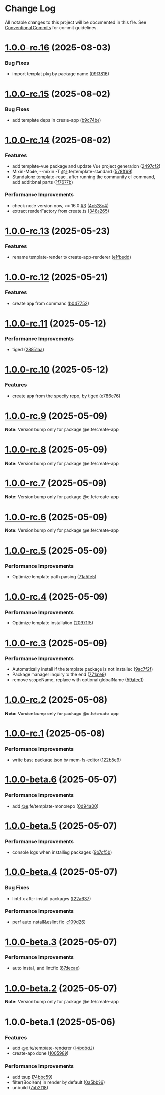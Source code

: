 # Change Log

All notable changes to this project will be documented in this file.
See [Conventional Commits](https://conventionalcommits.org) for commit guidelines.

# [1.0.0-rc.16](https://github.com/eleven-net-cn/create-app/compare/@e.fe/create-app@1.0.0-rc.15...@e.fe/create-app@1.0.0-rc.16) (2025-08-03)


### Bug Fixes

* import templat pkg by package name ([09f3816](https://github.com/eleven-net-cn/create-app/commit/09f3816d01a208ef5569faafe1b0493e0401ab77))





# [1.0.0-rc.15](https://github.com/eleven-net-cn/create-app/compare/@e.fe/create-app@1.0.0-rc.14...@e.fe/create-app@1.0.0-rc.15) (2025-08-02)


### Bug Fixes

* add template deps in create-app ([b9c74be](https://github.com/eleven-net-cn/create-app/commit/b9c74be30bde6aa700cbd5b9676114a0666da0ac))





# [1.0.0-rc.14](https://github.com/eleven-net-cn/create-app/compare/@e.fe/create-app@1.0.0-rc.13...@e.fe/create-app@1.0.0-rc.14) (2025-08-02)


### Features

* add template-vue package and update Vue project generation ([2497cf2](https://github.com/eleven-net-cn/create-app/commit/2497cf2049ec031aee2bee183aa616acb57d4998))
* Mixin-Mode, --mixin -T [@e](https://github.com/e).fe/template-standard ([578ff69](https://github.com/eleven-net-cn/create-app/commit/578ff69bd53e15167758f2d41252a614bd601697))
* Standalone template-react, after running the community cli command, add additional parts ([1f7677b](https://github.com/eleven-net-cn/create-app/commit/1f7677bc4877f04a338ed57bbf833e7d22597250))


### Performance Improvements

* check node version now, >= 16.0 [#3](https://github.com/eleven-net-cn/create-app/issues/3) ([4c528c4](https://github.com/eleven-net-cn/create-app/commit/4c528c487d807b99c35b5fac1f1d06454d0de3c0))
* extract renderFactory from create.ts ([348e265](https://github.com/eleven-net-cn/create-app/commit/348e2651326fee775aa49f5c9b47fff0d75cf03f))





# [1.0.0-rc.13](https://github.com/eleven-net-cn/create-app/compare/@e.fe/create-app@1.0.0-rc.12...@e.fe/create-app@1.0.0-rc.13) (2025-05-23)


### Features

* rename template-render to create-app-renderer ([e1fbedd](https://github.com/eleven-net-cn/create-app/commit/e1fbeddf056431125e2e5c77ad36979a8b4a9a90))





# [1.0.0-rc.12](https://github.com/eleven-net-cn/create-app/compare/@e.fe/create-app@1.0.0-rc.11...@e.fe/create-app@1.0.0-rc.12) (2025-05-21)


### Features

* create app from command ([b047752](https://github.com/eleven-net-cn/create-app/commit/b047752aca0e36f9a4c2bfcbb32e5a5530923271))





# [1.0.0-rc.11](https://github.com/eleven-net-cn/create-app/compare/@e.fe/create-app@1.0.0-rc.10...@e.fe/create-app@1.0.0-rc.11) (2025-05-12)


### Performance Improvements

* tiged <src> ([28851aa](https://github.com/eleven-net-cn/create-app/commit/28851aa2e998d03aefd7d02740a40dd65fe6c09e))





# [1.0.0-rc.10](https://github.com/eleven-net-cn/create-app/compare/@e.fe/create-app@1.0.0-rc.9...@e.fe/create-app@1.0.0-rc.10) (2025-05-12)


### Features

* create app from the specify repo, by tiged ([e786c76](https://github.com/eleven-net-cn/create-app/commit/e786c76c4622c8b6a2065b62eda203a2f3c9f89a))





# [1.0.0-rc.9](https://github.com/eleven-net-cn/create-app/compare/@e.fe/create-app@1.0.0-rc.8...@e.fe/create-app@1.0.0-rc.9) (2025-05-09)

**Note:** Version bump only for package @e.fe/create-app





# [1.0.0-rc.8](https://github.com/eleven-net-cn/create-app/compare/@e.fe/create-app@1.0.0-rc.7...@e.fe/create-app@1.0.0-rc.8) (2025-05-09)

**Note:** Version bump only for package @e.fe/create-app





# [1.0.0-rc.7](https://github.com/eleven-net-cn/create-app/compare/@e.fe/create-app@1.0.0-rc.6...@e.fe/create-app@1.0.0-rc.7) (2025-05-09)

**Note:** Version bump only for package @e.fe/create-app





# [1.0.0-rc.6](https://github.com/eleven-net-cn/create-app/compare/@e.fe/create-app@1.0.0-rc.5...@e.fe/create-app@1.0.0-rc.6) (2025-05-09)

**Note:** Version bump only for package @e.fe/create-app





# [1.0.0-rc.5](https://github.com/eleven-net-cn/create-app/compare/@e.fe/create-app@1.0.0-rc.4...@e.fe/create-app@1.0.0-rc.5) (2025-05-09)


### Performance Improvements

* Optimize template path parsing ([71a5fe5](https://github.com/eleven-net-cn/create-app/commit/71a5fe58db66e27379439800c184a5394a3bebd9))





# [1.0.0-rc.4](https://github.com/eleven-net-cn/create-app/compare/@e.fe/create-app@1.0.0-rc.3...@e.fe/create-app@1.0.0-rc.4) (2025-05-09)


### Performance Improvements

* Optimize template installation ([20971f5](https://github.com/eleven-net-cn/create-app/commit/20971f5aa45b7c8b619ead5b6e35c23e58d56cfa))





# [1.0.0-rc.3](https://github.com/eleven-net-cn/create-app/compare/@e.fe/create-app@1.0.0-rc.2...@e.fe/create-app@1.0.0-rc.3) (2025-05-09)


### Performance Improvements

* Automatically install if the template package is not installed ([9ac7f2f](https://github.com/eleven-net-cn/create-app/commit/9ac7f2fd8e19a5c5df985ed7f8d6315934a47ab0))
* Package manager inquiry to the end ([771afe9](https://github.com/eleven-net-cn/create-app/commit/771afe90526e34aebbbd5f0fcecbdb662c8a7cf5))
* remove scopeName, replace with optional globalName ([59afec1](https://github.com/eleven-net-cn/create-app/commit/59afec150d87c8ad789712dbb94ba4e671f7e31c))





# [1.0.0-rc.2](https://github.com/eleven-net-cn/create-app/compare/@e.fe/create-app@1.0.0-rc.1...@e.fe/create-app@1.0.0-rc.2) (2025-05-08)

**Note:** Version bump only for package @e.fe/create-app





# [1.0.0-rc.1](https://github.com/eleven-net-cn/create-app/compare/@e.fe/create-app@1.0.0-beta.6...@e.fe/create-app@1.0.0-rc.1) (2025-05-08)


### Performance Improvements

* write base package.json by mem-fs-editor ([122b5e9](https://github.com/eleven-net-cn/create-app/commit/122b5e9cce081dc869cfc16784b4e8325bcba294))





# [1.0.0-beta.6](https://github.com/eleven-net-cn/create-app/compare/@e.fe/create-app@1.0.0-beta.5...@e.fe/create-app@1.0.0-beta.6) (2025-05-07)


### Performance Improvements

* add [@e](https://github.com/e).fe/template-monorepo ([0d94a00](https://github.com/eleven-net-cn/create-app/commit/0d94a00936f8f04df7fbf0555ebbc85740b84318))





# [1.0.0-beta.5](https://github.com/eleven-net-cn/create-app/compare/@e.fe/create-app@1.0.0-beta.4...@e.fe/create-app@1.0.0-beta.5) (2025-05-07)


### Performance Improvements

* console logs when installing packages ([9b7cf5b](https://github.com/eleven-net-cn/create-app/commit/9b7cf5b60841e571f795c1eed582338024999f3f))





# [1.0.0-beta.4](https://github.com/eleven-net-cn/create-app/compare/@e.fe/create-app@1.0.0-beta.3...@e.fe/create-app@1.0.0-beta.4) (2025-05-07)


### Bug Fixes

* lint:fix after install packages ([f22a637](https://github.com/eleven-net-cn/create-app/commit/f22a6375ff032fc07c94ec5c3d2dad6ee912fcf9))


### Performance Improvements

* perf auto install&eslint fix ([c109d26](https://github.com/eleven-net-cn/create-app/commit/c109d26765e4eaff34c3077271c9f54fa74363c4))





# [1.0.0-beta.3](https://github.com/eleven-net-cn/create-app/compare/@e.fe/create-app@1.0.0-beta.2...@e.fe/create-app@1.0.0-beta.3) (2025-05-07)


### Performance Improvements

* auto install, and lint:fix ([87decae](https://github.com/eleven-net-cn/create-app/commit/87decaea267b76f1669ba3db22d14dc19b0dd079))





# [1.0.0-beta.2](https://github.com/eleven-net-cn/create-app/compare/@e.fe/create-app@1.0.0-beta.1...@e.fe/create-app@1.0.0-beta.2) (2025-05-07)

**Note:** Version bump only for package @e.fe/create-app





# 1.0.0-beta.1 (2025-05-06)


### Features

* add [@e](https://github.com/e).fe/template-renderer ([14bd8d2](https://github.com/eleven-net-cn/create-app/commit/14bd8d2e8599027a55c1dff74a083775b9502e9e))
* create-app done ([1005989](https://github.com/eleven-net-cn/create-app/commit/10059891f31a44a45dc25808175da8f9d1195969))


### Performance Improvements

* add tsup ([74bbc59](https://github.com/eleven-net-cn/create-app/commit/74bbc59ff345e7f2f15d22e226ee844acbc4b6ff))
* filter(Boolean) in render by default ([0a5bb96](https://github.com/eleven-net-cn/create-app/commit/0a5bb968f0126e773fc789a1134bf82ac99e3346))
* unbuild ([7bb2f18](https://github.com/eleven-net-cn/create-app/commit/7bb2f1824d46397513bbaa67a2477e5fe45c8dbd))
